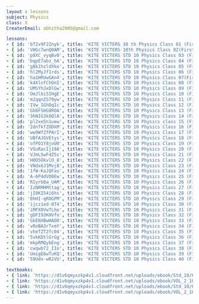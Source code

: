 ```yaml
--- 
layout : lessons 
subject: Physics
class: X
CreaterEmail: abhitha2005@gmail.com

lessons: 
- { id: 'bT2v9F2Znyk', title: 'KITE VICTERS 10 th Physics Class 01 (First Bell-ഫസ്റ്റ് ബെല്‍)' }
- { id: 'VHGc7wnQ0AM', title: 'KITE VICTERS 10th Physics Class 02(First Bell-ഫസ്റ്റ് ബെല്‍)part 02' }
- { id: 'p8XC_vyqBv0', title: 'KITE VICTERS STD 10 Physics Class 03 (First Bell-ഫസ്റ്റ് ബെല്‍)' }
- { id: 'bqpE7abz_hA', title: 'KITE VICTERS STD 10 Physics Class 04 (First Bell-ഫസ്റ്റ് ബെല്‍)' }
- { id: 'g8k1hzldXko', title: 'KITE VICTERS STD 10 Physics Class 05 (First Bell-ഫസ്റ്റ് ബെല്‍)' }
- { id: 'hl2MyJfIrds', title: 'KITE VICTERS STD 10 Physics Class 06 (First Bell-ഫസ്റ്റ് ബെല്‍)' }
- { id: 'ha1HRUwGAn4', title: 'KITE VICTERS STD 10 Physics Class 07(First Bell-ഫസ്റ്റ് ബെല്‍)' }
- { id: 'k4XlnfChOnI', title: 'KITE VICTERS STD 10 Physics Class 08 (First Bell-ഫസ്റ്റ് ബെല്‍)' }
- { id: 'UMSYhJxDlGw', title: 'KITE VICTERS STD 10 Physics Class 09 (First Bell-ഫസ്റ്റ് ബെല്‍)' }
- { id: 'OmJlbi5IHgE', title: 'KITE VICTERS STD 10 Physics Class 10 (First Bell-ഫസ്റ്റ് ബെല്‍)' }
- { id: 'm2qqnZS79yw', title: 'KITE VICTERS STD 10 Physics Class 11 (First Bell-ഫസ്റ്റ് ബെല്‍)' }
- { id: 'IVw_IGhDqIc', title: 'KITE VICTERS STD 10 Physics Class 12 (First Bell-ഫസ്റ്റ് ബെല്‍)' }
- { id: 'Gh8FSHG8ROA', title: 'KITE VICTERS STD 10 Physics Class 13 (First Bell-ഫസ്റ്റ് ബെല്‍)' }
- { id: '3hNIG3k8QlA', title: 'KITE VICTERS STD 10 Physics Class 14 (First Bell-ഫസ്റ്റ് ബെല്‍)' }
- { id: 'pl2xe5n1uew', title: 'KITE VICTERS STD 10 Physics class 15 (First Bell-ഫസ്റ്റ് ബെല്‍)' }
- { id: '2dnTkfZODkM', title: 'KITE VICTERS STD 10 Physics Class 16 (First Bell-ഫസ്റ്റ് ബെല്‍)' }
- { id: 'ww9WfZfPArI', title: 'KITE VICTERS STD 10 Physics Class 17 (First Bell-ഫസ്റ്റ് ബെല്‍)' }
- { id: 'UBfAJGVEtys', title: 'KITE VICTERS STD 10 Physics Class 18 (First Bell-ഫസ്റ്റ് ബെല്‍)' }
- { id: 'ofPO1Y8joU0', title: 'KITE VICTERS STD 10 Physics Class 19 (First Bell-ഫസ്റ്റ് ബെല്‍)' }
- { id: 'VSuRacIj19A', title: 'KITE VICTERS STD 10 Physics Class 20 (First Bell-ഫസ്റ്റ് ബെല്‍)' }
- { id: 'VJmL5wF4Z5s', title: 'KITE VICTERS STD 10 Physics Class 21 (First Bell-ഫസ്റ്റ് ബെല്‍)' }
- { id: 'H0O5OkvlO_8', title: 'KITE VICTERS STD 10 Physics Class 22 (First Bell-ഫസ്റ്റ് ബെല്‍)' }
- { id: 'VNdx6J1Mvj8', title: 'KITE VICTERS STD 10 Physics Class 23 (First Bell-ഫസ്റ്റ് ബെല്‍)' }
- { id: '1fW-KaJQFas', title: 'KITE VICTERS STD 10 Physics Class 24 (First Bell-ഫസ്റ്റ് ബെല്‍)' }
- { id: 'A-6P4dVO0Ew', title: 'KITE VICTERS STD 10 Physics Class 25 (First Bell-ഫസ്റ്റ് ബെല്‍)' }
- { id: 'RIyrb0a_UAM', title: 'KITE VICTERS STD 10 Physics Class 26 (First Bell-ഫസ്റ്റ് ബെല്‍)' }
- { id: 'IzNRMHMttag', title: 'KITE VICTERS STD 10 Physics Class 27 (First Bell-ഫസ്റ്റ് ബെല്‍)' }
- { id: 'jI0KI54i6hs', title: 'KITE VICTERS STD 10 Physics Class 28 (First Bell-ഫസ്റ്റ് ബെല്‍)' }
- { id: '0hHI-qROGPM', title: 'KITE VICTERS STD 10 Physics Class 29 (First Bell-ഫസ്റ്റ് ബെല്‍)' }
- { id: 'ijcz1ed-0T4', title: 'KITE VICTERS STD 10 Physics Class 30 (First Bell-ഫസ്റ്റ് ബെല്‍)' }
- { id: 'iMFX0VwTLho', title: 'KITE VICTERS STD 10 Physics Class 31 (First Bell-ഫസ്റ്റ് ബെല്‍)' }
- { id: 'gDFI93KHVfo', title: 'KITE VICTERS STD 10 Physics Class 32 (First Bell-ഫസ്റ്റ് ബെല്‍)' }
- { id: 'GkENXBwHAO8', title: 'KITE VICTERS STD 10 Physics Class 33 (First Bell-ഫസ്റ്റ് ബെല്‍)' }
- { id: 'vRoBA3rTxmY', title: 'KITE VICTERS STD 10 Physics Class 34 (First Bell-ഫസ്റ്റ് ബെല്‍)' }
- { id: 'vheTZT2fc04', title: 'KITE VICTERS STD 10 Physics Class 35 (First Bell-ഫസ്റ്റ് ബെല്‍)' }
- { id: '5vkKDtlGrGg', title: 'KITE VICTERS STD 10 Physics Class 36 (First Bell-ഫസ്റ്റ് ബെല്‍)' }
- { id: 'mkpRMQybEng', title: 'KITE VICTERS STD 10 Physics Class 37 (First Bell-ഫസ്റ്റ് ബെല്‍)' }
- { id: 'cwqwb72_IIo', title: 'KITE VICTERS STD 10 Physics Class 38 (First Bell-ഫസ്റ്റ് ബെല്‍)' }
- { id: 'UmigE6wTuKQ', title: 'KITE VICTERS STD 10 Physics Class 39 (First Bell-ഫസ്റ്റ് ബെല്‍)' }
- { id: '59Udx-wR2VU', title: 'KITE VICTERS STD 10 Physics Class 40 (First Bell-ഫസ്റ്റ് ബെല്‍)' }

textbooks:
- { link: 'https://d1v6qmyxzkp4v1.cloudfront.net/uploads/ebook/Std_10/Physics_Eng_1/Physics_Eng_1.pdf', title: 'Physics Part -1' , medium: 'English' }
- { link: 'https://d1v6qmyxzkp4v1.cloudfront.net/uploads/ebook/VOL_2_10/Physics_English_2/Physics_English_2.pdf', title: 'Physics Part -2' , medium: 'English' }
- { link: 'https://d1v6qmyxzkp4v1.cloudfront.net/uploads/ebook/Std_10/Physics_Mal_1/Physics_Mal_1.pdf', title: 'Physics Part -1' , medium: 'Malayalam' }
- { link: 'https://d1v6qmyxzkp4v1.cloudfront.net/uploads/ebook/VOL_2_10/Physics_Malayalam_2/Physics_Malayalam_2.pdf', title: 'Physics Part -2' , medium: 'Malayalam' }
---
```

